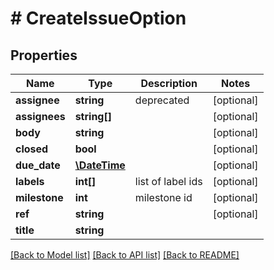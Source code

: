 # # CreateIssueOption

## Properties

Name | Type | Description | Notes
------------ | ------------- | ------------- | -------------
**assignee** | **string** | deprecated | [optional]
**assignees** | **string[]** |  | [optional]
**body** | **string** |  | [optional]
**closed** | **bool** |  | [optional]
**due_date** | [**\DateTime**](\DateTime.md) |  | [optional]
**labels** | **int[]** | list of label ids | [optional]
**milestone** | **int** | milestone id | [optional]
**ref** | **string** |  | [optional]
**title** | **string** |  |

[[Back to Model list]](../../README.md#models) [[Back to API list]](../../README.md#endpoints) [[Back to README]](../../README.md)
